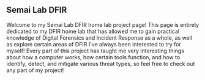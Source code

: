 ## Semai Lab DFIR

Welcome to my Semai Lab DFIR home lab project page! This page is entirely dedicated to my DFIR home lab that has allowed me to gain practical knowledge of Digital Forensics and Incident Response as a whole, as well as explore certain areas of DFIR I've always been interested to try for myself! Every part of this project has taught me very interesting things about how a computer works, how certain tools function, and how to identify, detect, and mitigate various threat types, so feel free to check out any part of my project!
